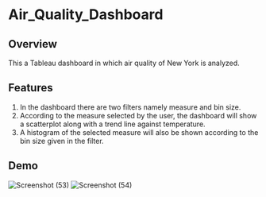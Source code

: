 # Air_Quality_Dashboard
## Overview
This a Tableau dashboard in which air quality of New York is analyzed.
## Features
1. In the dashboard there are two filters namely measure and bin size. 
2. According to the measure selected by the user, the dashboard will show a scatterplot along with a trend line against temperature.
3. A histogram of the selected measure will also be shown according to the bin size given in the filter.
## Demo
![Screenshot (53)](https://user-images.githubusercontent.com/48888895/121713024-0174d200-cafa-11eb-8467-10e951e43c45.png)
![Screenshot (54)](https://user-images.githubusercontent.com/48888895/121713034-046fc280-cafa-11eb-8247-a25cadd07649.png)
